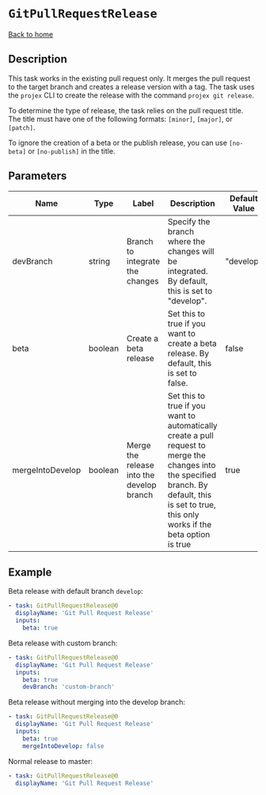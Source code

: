 # `GitPullRequestRelease`

[Back to home](../../../../README.md)

## Description

This task works in the existing pull request only. It merges the pull request to the target branch and creates a release version with a tag. The task uses the `projex` CLI to create the release with the command `projex git release`.

To determine the type of release, the task relies on the pull request title. The title must have one of the following formats: `[minor]`, `[major]`, or `[patch]`.

To ignore the creation of a beta or the publish release, you can use `[no-beta]` or `[no-publish]` in the title.

## Parameters

| Name             | Type    | Label                                     | Description                                                                                                                                                                                     | Default Value | Required |
| ---------------- | ------- | ----------------------------------------- | ----------------------------------------------------------------------------------------------------------------------------------------------------------------------------------------------- | ------------- | -------- |
| devBranch        | string  | Branch to integrate the changes           | Specify the branch where the changes will be integrated. By default, this is set to "develop".                                                                                                  | "develop"     | false    |
| beta             | boolean | Create a beta release                     | Set this to true if you want to create a beta release. By default, this is set to false.                                                                                                        | false         | false    |
| mergeIntoDevelop | boolean | Merge the release into the develop branch | Set this to true if you want to automatically create a pull request to merge the changes into the specified branch. By default, this is set to true, this only works if the beta option is true | true          | false    |

## Example

Beta release with default branch `develop`:

```yaml
- task: GitPullRequestRelease@0
  displayName: 'Git Pull Request Release'
  inputs:
    beta: true
```

Beta release with custom branch:

```yaml
- task: GitPullRequestRelease@0
  displayName: 'Git Pull Request Release'
  inputs:
    beta: true
    devBranch: 'custom-branch'
```

Beta release without merging into the develop branch:

```yaml
- task: GitPullRequestRelease@0
  displayName: 'Git Pull Request Release'
  inputs:
    beta: true
    mergeIntoDevelop: false
```

Normal release to master:

```yaml
- task: GitPullRequestRelease@0
  displayName: 'Git Pull Request Release'
```
